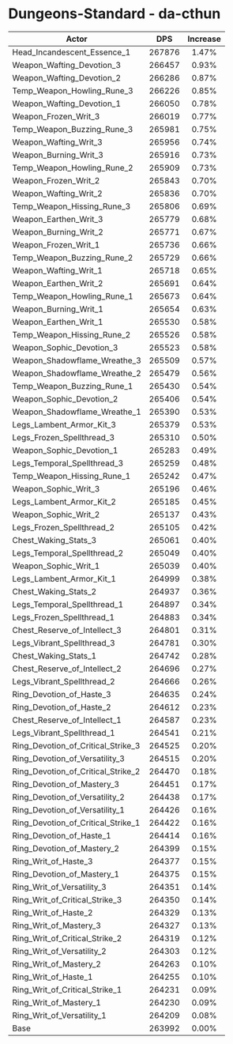 # Dungeons-Standard - da-cthun
| Actor | DPS | Increase |
|---|:---:|:---:|
|Head_Incandescent_Essence_1|267876|1.47%|
|Weapon_Wafting_Devotion_3|266457|0.93%|
|Weapon_Wafting_Devotion_2|266286|0.87%|
|Temp_Weapon_Howling_Rune_3|266226|0.85%|
|Weapon_Wafting_Devotion_1|266050|0.78%|
|Weapon_Frozen_Writ_3|266019|0.77%|
|Temp_Weapon_Buzzing_Rune_3|265981|0.75%|
|Weapon_Wafting_Writ_3|265956|0.74%|
|Weapon_Burning_Writ_3|265916|0.73%|
|Temp_Weapon_Howling_Rune_2|265909|0.73%|
|Weapon_Frozen_Writ_2|265843|0.70%|
|Weapon_Wafting_Writ_2|265836|0.70%|
|Temp_Weapon_Hissing_Rune_3|265806|0.69%|
|Weapon_Earthen_Writ_3|265779|0.68%|
|Weapon_Burning_Writ_2|265771|0.67%|
|Weapon_Frozen_Writ_1|265736|0.66%|
|Temp_Weapon_Buzzing_Rune_2|265729|0.66%|
|Weapon_Wafting_Writ_1|265718|0.65%|
|Weapon_Earthen_Writ_2|265691|0.64%|
|Temp_Weapon_Howling_Rune_1|265673|0.64%|
|Weapon_Burning_Writ_1|265654|0.63%|
|Weapon_Earthen_Writ_1|265530|0.58%|
|Temp_Weapon_Hissing_Rune_2|265526|0.58%|
|Weapon_Sophic_Devotion_3|265523|0.58%|
|Weapon_Shadowflame_Wreathe_3|265509|0.57%|
|Weapon_Shadowflame_Wreathe_2|265479|0.56%|
|Temp_Weapon_Buzzing_Rune_1|265430|0.54%|
|Weapon_Sophic_Devotion_2|265406|0.54%|
|Weapon_Shadowflame_Wreathe_1|265390|0.53%|
|Legs_Lambent_Armor_Kit_3|265379|0.53%|
|Legs_Frozen_Spellthread_3|265310|0.50%|
|Weapon_Sophic_Devotion_1|265283|0.49%|
|Legs_Temporal_Spellthread_3|265259|0.48%|
|Temp_Weapon_Hissing_Rune_1|265242|0.47%|
|Weapon_Sophic_Writ_3|265196|0.46%|
|Legs_Lambent_Armor_Kit_2|265185|0.45%|
|Weapon_Sophic_Writ_2|265137|0.43%|
|Legs_Frozen_Spellthread_2|265105|0.42%|
|Chest_Waking_Stats_3|265061|0.40%|
|Legs_Temporal_Spellthread_2|265049|0.40%|
|Weapon_Sophic_Writ_1|265039|0.40%|
|Legs_Lambent_Armor_Kit_1|264999|0.38%|
|Chest_Waking_Stats_2|264937|0.36%|
|Legs_Temporal_Spellthread_1|264897|0.34%|
|Legs_Frozen_Spellthread_1|264883|0.34%|
|Chest_Reserve_of_Intellect_3|264801|0.31%|
|Legs_Vibrant_Spellthread_3|264781|0.30%|
|Chest_Waking_Stats_1|264742|0.28%|
|Chest_Reserve_of_Intellect_2|264696|0.27%|
|Legs_Vibrant_Spellthread_2|264666|0.26%|
|Ring_Devotion_of_Haste_3|264635|0.24%|
|Ring_Devotion_of_Haste_2|264612|0.23%|
|Chest_Reserve_of_Intellect_1|264587|0.23%|
|Legs_Vibrant_Spellthread_1|264541|0.21%|
|Ring_Devotion_of_Critical_Strike_3|264525|0.20%|
|Ring_Devotion_of_Versatility_3|264515|0.20%|
|Ring_Devotion_of_Critical_Strike_2|264470|0.18%|
|Ring_Devotion_of_Mastery_3|264451|0.17%|
|Ring_Devotion_of_Versatility_2|264438|0.17%|
|Ring_Devotion_of_Versatility_1|264426|0.16%|
|Ring_Devotion_of_Critical_Strike_1|264422|0.16%|
|Ring_Devotion_of_Haste_1|264414|0.16%|
|Ring_Devotion_of_Mastery_2|264399|0.15%|
|Ring_Writ_of_Haste_3|264377|0.15%|
|Ring_Devotion_of_Mastery_1|264375|0.15%|
|Ring_Writ_of_Versatility_3|264351|0.14%|
|Ring_Writ_of_Critical_Strike_3|264350|0.14%|
|Ring_Writ_of_Haste_2|264329|0.13%|
|Ring_Writ_of_Mastery_3|264327|0.13%|
|Ring_Writ_of_Critical_Strike_2|264319|0.12%|
|Ring_Writ_of_Versatility_2|264303|0.12%|
|Ring_Writ_of_Mastery_2|264263|0.10%|
|Ring_Writ_of_Haste_1|264255|0.10%|
|Ring_Writ_of_Critical_Strike_1|264231|0.09%|
|Ring_Writ_of_Mastery_1|264230|0.09%|
|Ring_Writ_of_Versatility_1|264209|0.08%|
|Base|263992|0.00%|
